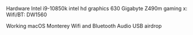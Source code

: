Hardware
Intel i9-10850k
intel hd graphics 630
Gigabyte Z490m gaming x:
Wifi/BT: DW1560


Working
 macOS Monterey
 Wifi and Bluetooth
 Audio
 USB
 airdrop
